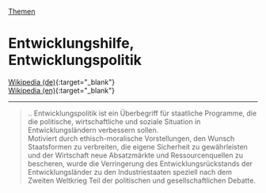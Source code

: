 [Themen](../themen.html)   

# Entwicklungshilfe, Entwicklungspolitik

[Wikipedia (de)](https://de.wikipedia.org/wiki/Entwicklungspolitik){:target="_blank"}   
[Wikipedia (en)](https://en.wikipedia.org/wiki/Development_aid){:target="_blank"}   

---

> .. Entwicklungspolitik ist ein Überbegriff für staatliche Programme, die die politische, wirtschaftliche und soziale Situation in Entwicklungsländern verbessern sollen.   
Motiviert durch ethisch-moralische Vorstellungen, den Wunsch Staatsformen zu verbreiten, die eigene Sicherheit zu gewährleisten und der Wirtschaft neue Absatzmärkte und Ressourcenquellen zu bescheren, wurde die Verringerung des Entwicklungsrückstands der Entwicklungsländer zu den Industriestaaten speziell nach dem Zweiten Weltkrieg Teil der politischen und gesellschaftlichen Debatte.
